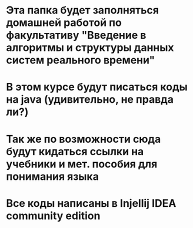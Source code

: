 # Эта папка будет заполняться домашней работой по факультативу "Введение в алгоритмы и структуры данных систем реального времени" 
# В этом курсе будут писаться коды на java (удивительно, не правда ли?)
# Так же по возможности сюда будут кидаться ссылки на учебники и мет. пособия для понимания языка
# Все коды написаны в Injellij IDEA community edition 

